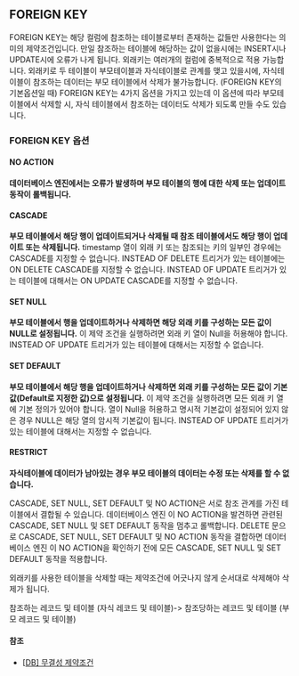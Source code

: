 ## FOREIGN KEY

FOREIGN KEY는 해당 컬럼에 참조하는 테이블로부터 존재하는 값들만 사용한다는 의미의 제약조건입니다. 만일 참조하는 테이블에 해당하는 값이 없을시에는 INSERT시나 UPDATE시에 오류가 나게 됩니다. 외래키는 여러개의 컬럼에 중복적으로 적용 가능합니다. 외래키로 두 테이블이 부모테이블과 자식테이블로 관계를 맺고 있을시에, 자식테이블이 참조하는 데이터는 부모 테이블에서 삭제가 불가능합니다. (FOREIGN KEY의 기본옵션일 때) FOREIGN KEY는 4가지 옵션을 가지고 있는데 이 옵션에 따라 부모테이블에서 삭제할 시, 자식 테이블에서 참조하는 데이터도 삭제가 되도록 만들 수도 있습니다.



### FOREIGN KEY 옵션



#### NO ACTION

**데이터베이스 엔진에서는 오류가 발생하며 부모 테이블의 행에 대한 삭제 또는 업데이트 동작이 롤백됩니다.**



#### CASCADE

**부모 테이블에서 해당 행이 업데이트되거나 삭제될 때 참조 테이블에서도 해당 행이 업데이트 또는 삭제됩니다.** timestamp 열이 외래 키 또는 참조되는 키의 일부인 경우에는 CASCADE를 지정할 수 없습니다. INSTEAD OF DELETE 트리거가 있는 테이블에는 ON DELETE CASCADE를 지정할 수 없습니다. INSTEAD OF UPDATE 트리거가 있는 테이블에 대해서는 ON UPDATE CASCADE를 지정할 수 없습니다.



#### SET NULL

**부모 테이블에서 행을 업데이트하거나 삭제하면 해당 외래 키를 구성하는 모든 값이 NULL로 설정됩니다.** 이 제약 조건을 실행하려면 외래 키 열이 Null을 허용해야 합니다. INSTEAD OF UPDATE 트리거가 있는 테이블에 대해서는 지정할 수 없습니다.



#### SET DEFAULT

**부모 테이블에서 해당 행을 업데이트하거나 삭제하면 외래 키를 구성하는 모든 값이 기본값(Default로 지정한 값)으로 설정됩니다.** 이 제약 조건을 실행하려면 모든 외래 키 열에 기본 정의가 있어야 합니다. 열이 Null을 허용하고 명시적 기본값이 설정되어 있지 않은 경우 NULL은 해당 열의 암시적 기본값이 됩니다. INSTEAD OF UPDATE 트리거가 있는 테이블에 대해서는 지정할 수 없습니다.

#### RESTRICT

**자식테이블에 데이터가 남아있는 경우 부모 테이블의 데이터는 수정 또는 삭제를 할 수 없습니다.**



CASCADE, SET NULL, SET DEFAULT 및 NO ACTION은 서로 참조 관계를 가진 테이블에서 결합될 수 있습니다. 데이터베이스 엔진 이 NO ACTION을 발견하면 관련된 CASCADE, SET NULL 및 SET DEFAULT 동작을 멈추고 롤백합니다. DELETE 문으로 CASCADE, SET NULL, SET DEFAULT 및 NO ACTION 동작을 결합하면 데이터베이스 엔진 이 NO ACTION을 확인하기 전에 모든 CASCADE, SET NULL 및 SET DEFAULT 동작을 적용합니다.

외래키를 사용한 테이블을 삭제할 때는 제약조건에 어긋나지 않게 순서대로 삭제해야 삭제가 됩니다.

참조하는 레코드 및 테이블 (자식 레코드 및 테이블)-> 참조당하는 레코드 및 테이블 (부모 레코드 및 테이블)





#### 참조

- [[DB\] 무결성 제약조건](https://brownbears.tistory.com/182)